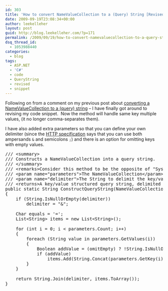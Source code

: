 ```yaml
---
id: 303
title: 'How to convert NameValueCollection to a (Query) String [Revised]'
date: 2009-09-19T23:08:34+00:00
author: leekelleher
layout: post
guid: http://blog.leekelleher.com/?p=171
permalink: /2009/09/19/how-to-convert-namevaluecollection-to-a-query-string-revised/
dsq_thread_id:
  - 1053988440
categories:
  - blog
tags:
  - ASP.NET
  - 'C#'
  - code
  - QueryString
  - revised
  - snippet
---
```

Following on from a comment on my previous post about [converting a NameValueCollection to a (query) string](http://blog.leekelleher.com/2008/06/06/how-to-convert-namevaluecollection-to-a-query-string/#comment-148) &#8211; I have finally got around to revising my code snippet.  Now the method will handle same key multiple values, (it no longer comma-separates them).

I have also added extra parameters so that you can define your own delimiter (since the [HTTP specification](http://en.wikipedia.org/wiki/Query_string#Structure) says that you can use both ampersands `&` and semicolons `;`) and there is an option for omitting keys with empty values.

<pre class="brush: csharp; title: ; notranslate" title="">/// &lt;summary&gt;
/// Constructs a NameValueCollection into a query string.
/// &lt;/summary&gt;
/// &lt;remarks&gt;Consider this method to be the opposite of "System.Web.HttpUtility.ParseQueryString"&lt;/remarks&gt;
/// &lt;param name="parameters"&gt;The NameValueCollection&lt;/param&gt;
/// &lt;param name="delimiter"&gt;The String to delimit the key/value pairs&lt;/param&gt;
/// &lt;returns&gt;A key/value structured query string, delimited by the specified String&lt;/returns&gt;
public static String ConstructQueryString(NameValueCollection parameters, String delimiter, Boolean omitEmpty)
{
	if (String.IsNullOrEmpty(delimiter))
		delimiter = "&";

	Char equals = '=';
	List&lt;String&gt; items = new List&lt;String&gt;();

	for (int i = 0; i &lt; parameters.Count; i++)
	{
		foreach (String value in parameters.GetValues(i))
		{
			Boolean addValue = (omitEmpty) ? !String.IsNullOrEmpty(value) : true;
			if (addValue)
				items.Add(String.Concat(parameters.GetKey(i), equals, HttpUtility.UrlEncode(value)));
		}
	}

	return String.Join(delimiter, items.ToArray());
}</pre>